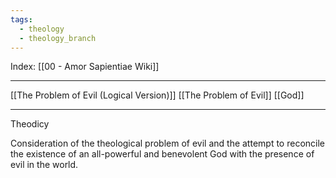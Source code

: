 ```yaml
---
tags:
  - theology
  - theology_branch
---
```

Index: [[00 - Amor Sapientiae Wiki]]

---

[[The Problem of Evil (Logical Version)]]
[[The Problem of Evil]]
[[God]]

---

Theodicy

Consideration of the theological problem of evil and the attempt to reconcile the existence of an all-powerful and benevolent God with the presence of evil in the world.